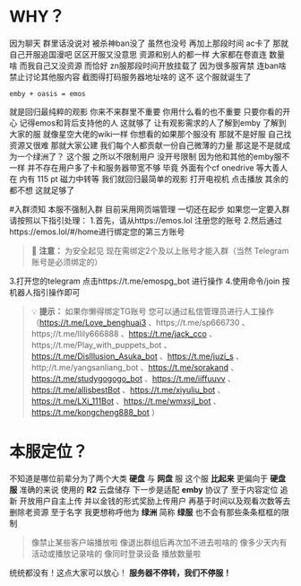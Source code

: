 # WHY？
因为聊天 群里话没说对 被杀神ban没了 虽然也没号 再加上那段时间 ac卡了 
那就自己开服追国漫吧
区区开服又没意思 资源和别人的都一样 大家都在卷直连 数量啥
而我自己又没资源
而恰好 zn服那段时间开放挂载了
因为很多服宵禁 连ban啥 禁止讨论其他服内容 截图得打码服务器地址啥的
这不 这个服就诞生了
```
emby + oasis = emos
```
就是回归最纯粹的观影
你来不来群里不重要 你用什么看的也不重要
只要你看的开心 记得emos和背后支持他的人 这就够了
让有观影需求的人了解到emby 了解到大家的服
就像星空大佬的wiki一样
你想看的如果那个服没有 那就不是好服
自己找资源又很难 那就大家公建
我们每个人都贡献一份自己微薄的力量 那这是不是就成为一个绿洲了？
这个服 之所以不限制用户 没开号限制
因为他和其他的emby服不一样 并不存在用户多了卡和服务器带宽不够
毕竟 外面有个cf onedrive 等大善人在
内有 115 pt 磁力中转等
我们就回归最简单的观影 打开电视机 点击播放 其余的都不想 这就足够了

#入群须知
本服不强制入群 目前采用网页端管理 一切还在起步 如果您一定要入群 请按照以下指引处理：
1.首先，请从https://emos.lol 注册您的账号
2.然后通过https://emos.lol/#/home进行绑定您的第三方账号
> :memo: **注意：** 为安全起见 现在需绑定2个及以上账号才能入群（当然 Telegram账号是必须绑定的）

3.打开您的telegram 点击https://t.me/emospg_bot 进行操作
4.使用命令/join 按机器人指引操作即可

> :bulb: **提示：** 如果你懒得绑定TG账号 您可以通过私信管理员进行人工操作 （https://t.me/Love_benghuai3 、https;//t.me/sp666730 、https;//t.me/llily666888 、https://t.me/jack_cco 、https;//t.me/Play_with_puppets_bot 、https://t.me/DisIllusion_Asuka_bot 、https://t.me/juzi_s 、http;//t.me/yangsanliang_bot  、https://t.me/sorakand 、https://t.me/studygogogo_bot 、https://t.me/iiffuuvv 、https://t.me/allisbestBot 、https://t.me/xiyuliu_bot 、 https://t.me/LXi_111Bot 、https://t.me/wmxsjl_bot 、https://t.me/kongcheng888_bot ）

# 本服定位？
不知道是哪位前辈分为了两个大类 **硬盘** 与 **网盘** 服
这个服 **比起来** 更偏向于 **硬盘服**
准确的来说 使用的 **R2** 云盘储存 下一步是适配 **emby** 协议了
至于内容定位 追新 开放用户自主上传 并以金钱的形式奖励上传用户
再基于时间以及观看次数等去删除老资源
至于名字 我更想称呼他为 **绿洲** 简称 **绿服**
也不会有那些条条框框的限制
> 像禁止某些客户端播放啦
> 像退出群组后再次加不进去啦啥的
> 像多少天内有活动或播放记录啥的
> 像同时登录设备 播放数量啦

统统都没有！这点大家可以放心！
**服务器不停转，我们不停服！**



